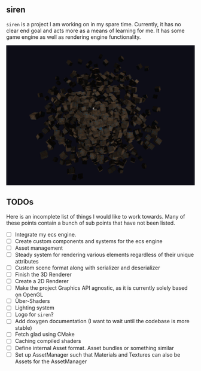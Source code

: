 ## siren

`siren` is a project I am working on in my spare time. Currently, it has no clear end goal and acts more as a means of
learning for me. It has some game engine as well as rendering engine functionality.

![](img/render.png)

## TODOs

Here is an incomplete list of things I would like to work towards. Many of these points contain a bunch of sub points
that have not been listed.

- [ ] Integrate my ecs engine.
- [ ] Create custom components and systems for the ecs engine
- [ ] Asset management
- [ ] Steady system for rendering various elements regardless of their unique attributes
- [ ] Custom scene format along with serializer and deserializer
- [ ] Finish the 3D Renderer
- [ ] Create a 2D Renderer
- [ ] Make the project Graphics API agnostic, as it is currently solely based on OpenGL
- [ ] Über-Shaders
- [ ] Lighting system
- [ ] Logo for `siren`?
- [ ] Add doxygen documentation (I want to wait until the codebase is more stable)
- [ ] Fetch glad using CMake
- [ ] Caching compiled shaders
- [ ] Define internal Asset format. Asset bundles or something similar
- [ ] Set up AssetManager such that Materials and Textures can also be Assets for the AssetManager
